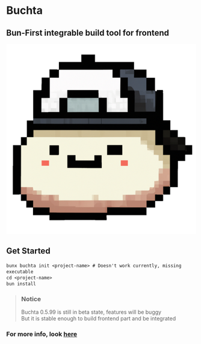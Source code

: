 # Buchta
## Bun-First integrable build tool for frontend

<img src="https://github.com/Fire-The-Fox/buchta/blob/master/buchta.png" alt="Buchta Logo" width="512"/>

## Get Started

```
bunx buchta init <project-name> # Doesn't work currently, missing executable
cd <project-name>
bun install
```

> ### Notice
> Buchta 0.5.99 is still in beta state, features will be buggy <br>
> But it is stable enough to build frontend part and be integrated

### For more info, look [here](https://github.com/users/Fire-The-Fox/projects/5)

